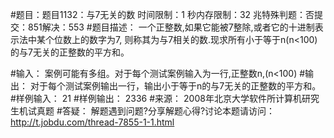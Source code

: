 #题目：题目1132：与7无关的数
时间限制：1 秒内存限制：32 兆特殊判题：否提交：851解决：553
#题目描述：
一个正整数,如果它能被7整除,或者它的十进制表示法中某个位数上的数字为7,
则称其为与7相关的数.现求所有小于等于n(n<100)的与7无关的正整数的平方和。

#输入：
案例可能有多组。对于每个测试案例输入为一行,正整数n,(n<100)
#输出：
对于每个测试案例输出一行，输出小于等于n的与7无关的正整数的平方和。
#样例输入：
21
#样例输出：
2336
#来源：
2008年北京大学软件所计算机研究生机试真题
#答疑：
解题遇到问题?分享解题心得?讨论本题请访问：http://t.jobdu.com/thread-7855-1-1.html
